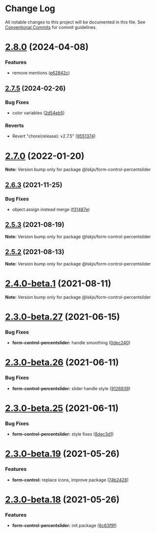 # Change Log

All notable changes to this project will be documented in this file.
See [Conventional Commits](https://conventionalcommits.org) for commit guidelines.

# [2.8.0](https://github.com/lskjs/ux/compare/v2.7.8...v2.8.0) (2024-04-08)


### Features

* remove mentions ([e62842c](https://github.com/lskjs/ux/commit/e62842c55ad14b3c4462d2797c8699f47e8fc963))





## [2.7.5](https://github.com/lskjs/ux/compare/v2.7.4...v2.7.5) (2024-02-26)


### Bug Fixes

* color variables ([2d54eb5](https://github.com/lskjs/ux/commit/2d54eb567dd50825cdd54768ff24af366f74c2fa))


### Reverts

* Revert "chore(release): v2.7.5" ([9551374](https://github.com/lskjs/ux/commit/955137418e6d524bd61c86fd45e6aaf18bb2a01f))





# [2.7.0](https://github.com/lskjs/ux/compare/v2.6.5...v2.7.0) (2022-01-20)

**Note:** Version bump only for package @lskjs/form-control-percentslider





## [2.6.3](https://github.com/lskjs/ux/compare/v2.6.2...v2.6.3) (2021-11-25)


### Bug Fixes

* object.assign instead merge ([f31487e](https://github.com/lskjs/ux/commit/f31487e8a408488c21a378371adfdd5267788c70))





## [2.5.3](https://github.com/lskjs/ux/compare/v2.5.2...v2.5.3) (2021-08-19)

**Note:** Version bump only for package @lskjs/form-control-percentslider





## [2.5.2](https://github.com/lskjs/ux/compare/v2.5.1...v2.5.2) (2021-08-13)

**Note:** Version bump only for package @lskjs/form-control-percentslider





# [2.4.0-beta.1](https://github.com/lskjs/ux/compare/v2.3.0-beta.29...v2.4.0-beta.1) (2021-08-11)

**Note:** Version bump only for package @lskjs/form-control-percentslider





# [2.3.0-beta.27](https://github.com/lskjs/ux/tree/master/packages/form-control-percentslider/compare/v2.3.0-beta.26...v2.3.0-beta.27) (2021-06-15)


### Bug Fixes

* **form-control-percentslider:** handle smoothing ([0dec240](https://github.com/lskjs/ux/tree/master/packages/form-control-percentslider/commit/0dec24035da6ff438d29d8c9e7cef9ce753bfad2))





# [2.3.0-beta.26](https://github.com/lskjs/ux/tree/master/packages/form-control-percentslider/compare/v2.3.0-beta.25...v2.3.0-beta.26) (2021-06-11)


### Bug Fixes

* **form-control-percentslider:** slider handle style ([9126939](https://github.com/lskjs/ux/tree/master/packages/form-control-percentslider/commit/91269394d7623178a41294c5a613c33e055c7f45))





# [2.3.0-beta.25](https://github.com/lskjs/ux/tree/master/packages/form-control-percentslider/compare/v2.3.0-beta.24...v2.3.0-beta.25) (2021-06-11)


### Bug Fixes

* **form-control-percentslider:** style fixes ([8dec3d1](https://github.com/lskjs/ux/tree/master/packages/form-control-percentslider/commit/8dec3d18bd3f8df1852b6dd2ac191e1c6cb1b6cf))





# [2.3.0-beta.19](https://github.com/lskjs/ux/tree/master/packages/form-control-percentslider/compare/v2.3.0-beta.18...v2.3.0-beta.19) (2021-05-26)


### Features

* **form-control:** replace icons, improve package ([74b2428](https://github.com/lskjs/ux/tree/master/packages/form-control-percentslider/commit/74b2428eebd5b103ed9ed4fd93fbf3361a534d06))





# [2.3.0-beta.18](https://github.com/lskjs/ux/tree/master/packages/form-control-percentslider/compare/v2.3.0-beta.17...v2.3.0-beta.18) (2021-05-26)


### Features

* **form-control-percentslider:** init package ([6c63f9f](https://github.com/lskjs/ux/tree/master/packages/form-control-percentslider/commit/6c63f9fec53a214642a34cf11df8c480ccf88209))
